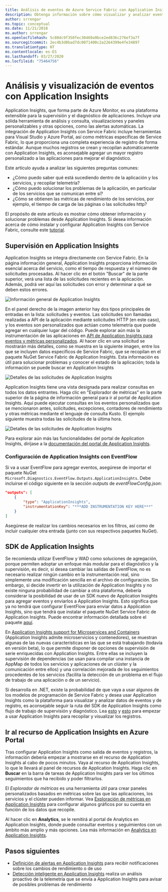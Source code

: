 ```yaml
---
title: Análisis de eventos de Azure Service Fabric con Application Insights
description: Obtenga información sobre cómo visualizar y analizar eventos con Application Insights para la supervisión y el diagnóstico de clústeres de Azure Service Fabric.
author: srrengar
ms.topic: conceptual
ms.date: 11/21/2018
ms.author: srrengar
ms.openlocfilehash: 5c80dc9f350fec30469a9bce2ed836c276ef3a7f
ms.sourcegitcommit: 2ec4b3d0bad7dc0071400c2a2264399e4fe34897
ms.translationtype: HT
ms.contentlocale: es-ES
ms.lasthandoff: 03/27/2020
ms.locfileid: "75464756"
---
```

# <a name="event-analysis-and-visualization-with-application-insights"></a>Análisis y visualización de eventos con Application Insights

Application Insights, que forma parte de Azure Monitor, es una plataforma extensible para la supervisión y el diagnóstico de aplicaciones. Incluye una sólida herramienta de análisis y consulta, visualizaciones y paneles personalizables y otras opciones, como las alertas automáticas. La integración de Application Insights con Service Fabric incluye herramientas para Visual Studio y Azure Portal, así como métricas específicas de Service Fabric, lo que proporciona una completa experiencia de registro de forma estándar. Aunque muchos registros se crean y recopilan automáticamente con Application Insights, es aconsejable agregar un mayor registro personalizado a las aplicaciones para mejorar el diagnóstico.

Este artículo ayuda a analizar las siguientes preguntas comunes:

* ¿Cómo puedo saber qué está sucediendo dentro de la aplicación y los servicios, y recopilar telemetría?
* ¿Cómo puedo solucionar los problemas de la aplicación, en particular de los servicios que se comunican entre sí?
* ¿Cómo se obtienen las métricas de rendimiento de los servicios, por ejemplo, el tiempo de carga de las páginas o las solicitudes http?

El propósito de este artículo es mostrar cómo obtener información y solucionar problemas desde Application Insights. Si desea información acerca de cómo instalar y configurar Application Insights con Service Fabric, consulte este [tutorial](service-fabric-tutorial-monitoring-aspnet.md).

## <a name="monitoring-in-application-insights"></a>Supervisión en Application Insights

Application Insights se integra directamente con Service Fabric. En la página información general, Application Insights proporciona información esencial acerca del servicio, como el tiempo de respuesta y el número de solicitudes procesadas. Al hacer clic en el botón "Buscar" de la parte superior, verá una lista de las solicitudes recientes en la aplicación. Además, podrá ver aquí las solicitudes con error y determinar a qué se deben estos errores.

![Información general de Application Insights](media/service-fabric-diagnostics-event-analysis-appinsights/ai-overview.png)

En el panel derecho de la imagen anterior hay dos tipos principales de entradas en la lista: solicitudes y eventos. Las solicitudes son llamadas realizadas a API de la aplicación mediante solicitudes HTTP (en este caso), y los eventos son personalizados que actúan como telemetría que puede agregar en cualquier lugar del código. Puede explorar aún más la instrumentación de las aplicaciones en [API de Application Insights para eventos y métricas personalizados](../azure-monitor/app/api-custom-events-metrics.md). Al hacer clic en una solicitud se mostrarán más detalles, como se muestra en la siguiente imagen, entre los que se incluyen datos específicos de Service Fabric, que se recopilan en el paquete NuGet Service Fabric de Application Insights. Esta información es útil para solucionar problemas y conocer el estado de la aplicación; toda la información se puede buscar en Application Insights

![Detalles de las solicitudes de Application Insights](media/service-fabric-diagnostics-event-analysis-appinsights/ai-request-details.png)

Application Insights tiene una vista designada para realizar consultas en todos los datos entrantes. Haga clic en "Explorador de métricas" en la parte superior de la página de información general para ir al portal de Application Insights. Aquí puede ejecutar consultas en los eventos personalizados que se mencionaron antes, solicitudes, excepciones, contadores de rendimiento y otras métricas mediante el lenguaje de consulta Kusto. El ejemplo siguiente muestra todas las solicitudes de la última hora.

![Detalles de las solicitudes de Application Insights](media/service-fabric-diagnostics-event-analysis-appinsights/ai-metrics-explorer.png)

Para explorar aún más las funcionalidades del portal de Application Insights, diríjase a la [documentación del portal de Application Insights](../azure-monitor/app/app-insights-dashboards.md).

### <a name="configuring-application-insights-with-eventflow"></a>Configuración de Application Insights con EventFlow

Si va a usar EventFlow para agregar eventos, asegúrese de importar el paquete NuGet `Microsoft.Diagnostics.EventFlow.Outputs.ApplicationInsights`. Debe incluirse el código siguiente en la sección *outputs* de *eventFlowConfig.json*:

```json
"outputs": [
    {
        "type": "ApplicationInsights",
        "instrumentationKey": "***ADD INSTRUMENTATION KEY HERE***"
    }
]
```

Asegúrese de realizar los cambios necesarios en los filtros, así como de incluir cualquier otra entrada (junto con sus respectivos paquetes NuGet).

## <a name="application-insights-sdk"></a>SDK de Application Insights

Se recomienda utilizar EventFlow y WAD como soluciones de agregación, porque permiten adoptar un enfoque más modular para el diagnóstico y la supervisión, es decir, si desea cambiar las salidas de EventFlow, no es necesario realizar ningún cambio en la instrumentación real, sino simplemente una modificación sencilla en el archivo de configuración. Sin embargo, si decide invertir en la utilización de Application Insights y no existe ninguna probabilidad de cambiar a otra plataforma, debería considerar la posibilidad de usar de un SDK nuevo de Application Insights para agregar eventos y enviarlos a Application Insights. Esto significa que ya no tendrá que configurar EventFlow para enviar datos a Application Insights, sino que tendrá que instalar el paquete NuGet Service Fabric de Application Insights. Puede encontrar información detallada sobre el paquete [aquí](https://github.com/Microsoft/ApplicationInsights-ServiceFabric).

En [Application Insights support for Microservices and Containers](https://azure.microsoft.com/blog/app-insights-microservices/) (Application Insights admite microservicios y contenedores), se muestran algunas de las nuevas características en las que se está trabajando (todavía en versión beta), lo que permite disponer de opciones de supervisión de serie enriquecidas con Application Insights. Entre ellas se incluyen la supervisión de dependencias (se usan para compilar una instancia de AppMap de todos los servicios y aplicaciones de un clúster y la comunicación entre ellos) y una correlación mejorada de los seguimientos procedentes de los servicios (facilita la detección de un problema en el flujo de trabajo de una aplicación o de un servicio).

Si desarrolla en .NET, existe la probabilidad de que vaya a usar algunos de los modelos de programación de Service Fabric y desea usar Application Insights como la plataforma para visualizar y analizar datos de eventos y de registro, es aconsejable seguir la ruta del SDK de Application Insights como flujo de trabajo de supervisión y diagnóstico. Lea [esto](../azure-monitor/app/asp-net-more.md) y [esto](../azure-monitor/app/asp-net-trace-logs.md) para empezar a usar Application Insights para recopilar y visualizar los registros.

## <a name="navigating-the-application-insights-resource-in-azure-portal"></a>Ir al recurso de Application Insights en Azure Portal

Tras configurar Application Insights como salida de eventos y registros, la información debería empezar a mostrarse en el recurso de Application Insights al cabo de pocos minutos. Vaya al recurso de Application Insights, lo que le llevará al panel de recursos de Application Insights. Haga clic en **Buscar** en la barra de tareas de Application Insights para ver los últimos seguimientos que ha recibido y poder filtrarlos.

El *Explorador de métricas* es una herramienta útil para crear paneles personalizados basados en métricas sobre las que las aplicaciones, los servicios y el clúster pueden informar. Vea [Exploración de métricas en Application Insights](../azure-monitor/app/metrics-explorer.md) para configurar algunos gráficos por su cuenta en función de los datos que recopile.

Al hacer clic en **Analytics**, se le remitirá al portal de Analytics en Application Insights, donde puede consultar eventos y seguimientos con un ámbito más amplio y más opciones. Lea más información en [Analytics en Application Insights](../azure-monitor/app/analytics.md).

## <a name="next-steps"></a>Pasos siguientes

* [Definición de alertas en Application Insights](../azure-monitor/app/alerts.md) para recibir notificaciones sobre los cambios de rendimiento o de uso
* [Detección inteligente en Application Insights](../azure-monitor/app/proactive-diagnostics.md) realiza un análisis proactivo de la telemetría que se envía a Application Insights para avisar de posibles problemas de rendimiento
